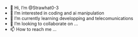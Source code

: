 - 👋 Hi, I’m @Strawhat0-3
- 👀 I’m interested in coding and ai manipulation
- 🌱 I’m currently learning developping and telecomunications
- 💞️ I’m looking to collaborate on ...
- 📫 How to reach me ...

<!---
Strawhat0-3/Strawhat0-3 is a ✨ special ✨ repository because its `README.md` (this file) appears on your GitHub profile.
You can click the Preview link to take a look at your changes.
--->
